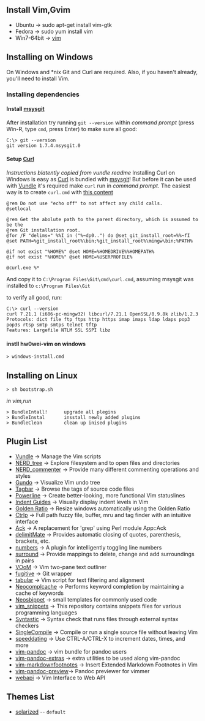 ## Install Vim,Gvim

*   Ubuntu -> sudo apt-get install vim-gtk
*   Fedora -> sudo yum install vim
*   Win7-64bit ->  [vim](https://bitbucket.org/Haroogan/vim-for-windows/downloads)

## Installing on Windows

On Windows and \*nix Git and Curl are required. Also, if you haven't already, you'll need to install Vim.

### Installing dependencies

#### Install [msysgit](http://code.google.com/p/msysgit/)

After installation try running `git --version` within _command prompt_ (press Win-R,  type `cmd`, press Enter) to make sure all good:

    C:\> git --version
    git version 1.7.4.msysgit.0

#### Setup [Curl](http://curl.haxx.se/)
_Instructions blatently copied from vundle readme_
Installing Curl on Windows is easy as [Curl](http://curl.haxx.se/) is bundled with [msysgit](http://code.google.com/p/msysgit/)!
But before it can be used with [Vundle](https://github.com/gmarik/vundle) it's required make `curl` run in _command prompt_.
The easiest way is to create `curl.cmd` with [this content](https://gist.github.com/912993)

    @rem Do not use "echo off" to not affect any child calls.
    @setlocal

    @rem Get the abolute path to the parent directory, which is assumed to be the
    @rem Git installation root.
    @for /F "delims=" %%I in ("%~dp0..") do @set git_install_root=%%~fI
    @set PATH=%git_install_root%\bin;%git_install_root%\mingw\bin;%PATH%

    @if not exist "%HOME%" @set HOME=%HOMEDRIVE%%HOMEPATH%
    @if not exist "%HOME%" @set HOME=%USERPROFILE%

    @curl.exe %*

And copy it to `C:\Program Files\Git\cmd\curl.cmd`, assuming msysgit was installed to `c:\Program Files\Git`

to verify all good, run:

    C:\> curl --version
    curl 7.21.1 (i686-pc-mingw32) libcurl/7.21.1 OpenSSL/0.9.8k zlib/1.2.3
    Protocols: dict file ftp ftps http https imap imaps ldap ldaps pop3 pop3s rtsp smtp smtps telnet tftp
    Features: Largefile NTLM SSL SSPI libz
#### instll hw0wei-vim on windows

    > windows-install.cmd

## Installing on Linux

    > sh bootstrap.sh

_in vim,run_

    > BundleIntall!      upgrade all plegins
    > BundleInstal       insstall newly added plugins
    > BundleClean        clean up inised plugins

## Plugin List

*   [Vundle](https://github.com/gmarik/vundle) -> Manage the Vim scripts
*   [NERD_tree](https://github.com/scrooloose/nerdtree) -> Explore filesystem and to open files and directories
*   [NERD_commenter](https://github.com/scrooloose/nerdcommenter) -> Provide many different commenting operations and styles
*   [Gundo](https://github.com/sjl/gundo.vim) -> Visualize Vim undo tree
*   [Tagbar](https://github.com/majutsushi/tagbar) -> Browse the tags of source code files
*   [Powerline](https://github.com/Lokaltog/vim-powerline) -> Create better-looking, more functional Vim statuslines
*   [Indent Guides](https://github.com/nathanae/vim-indent-guides) -> Visually display indent levels in Vim
*   [Golden Ratio](https://github.com/roman/golden-ratio) -> Resize windows automatically using the Golden Ratio
*   [Ctrlp](https://github.com/kien/ctrlp.vim) -> Full path fuzzy file, buffer, mru and tag finder with an intuitive interface
*   [Ack](https://github.com/mileszs/ack.vim) -> A replacement for 'grep' using Perl module App::Ack
*   [delimitMate](https://github.com/Raimondi/delimitMate) -> Provides automatic closing of quotes, parenthesis, brackets, etc.
*   [numbers](https://github.com/myusuf3/numbers.vim) -> A plugin for intelligently toggling line numbers
*   [surround](https://github.com/tpope/vim-surround) -> Provide mappings to delete, change and add surroundings in pairs
*   [VOoM](https://github.com/vim-scripts/VOoM) -> Vim two-pane text outliner
*   [fugitive](https://github.com/tpope/vim-fugitive) -> Git wrapper
*   [tabular](https://github.com/godlygeek/tabular) -> Vim script for text filtering and alignment
*   [Neocomplcache](https://github.com/Shougo/neocomplcache) -> Performs keyword completion by maintaining a cache of keywords
*   [Neosbippet](https://github.com/Shougo/neosnippet) -> small templates for commonly used code
*   [vim_snippets](https://github.com/honza/vim-snippets) -> This repository contains snippets files for various programming languages
*   [Syntastic](https://github.com/scrooloose/syntastic) -> Syntax check that runs files through external syntax checkers
*   [SingleCompile](https://github.com/xuhdev/SingleCompile) -> Compile or run a single source file without leaving Vim
*   [speeddating](https://github.com/tpope/vim-speeddating) -> Use CTRL-A/CTRL-X to increment dates, times, and more
*   [vim-pandoc](https://github.com/vim-pandoc/vim-pandoc.git) -> vim bundle for pandoc users
*   [vim-pandoc-extras](https://github.com/vim-pandoc/vim-pandoc-extras.git) -> extra utilities to be used along vim-pandoc
*   [vim-markdownfootnotes](https://github.com/vim-pandoc/vim-markdownfootnotes.git) -> Insert Extended Markdown Footnotes in Vim
*   [vim-pandoc-preview](https://github.com/lambdalisue/vim-pandoc-preview.git)-> Pandoc previewer for vimmer
*   [webapi](https://github.com/mattn/webapi-vim.git) -> Vim Interface to Web API

## Themes List

*   [solarized](https://github.com/altercation/vim-colors-solarized) -- `default`
